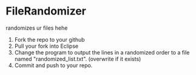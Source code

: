 # FileRandomizer
randomizes ur files hehe
1. Fork the repo to your github
2. Pull your fork into Eclipse
3. Change the program to output the lines in a randomized order to a file named "randomized_list.txt". (overwrite if it exists)
4. Commit and push to your repo.
